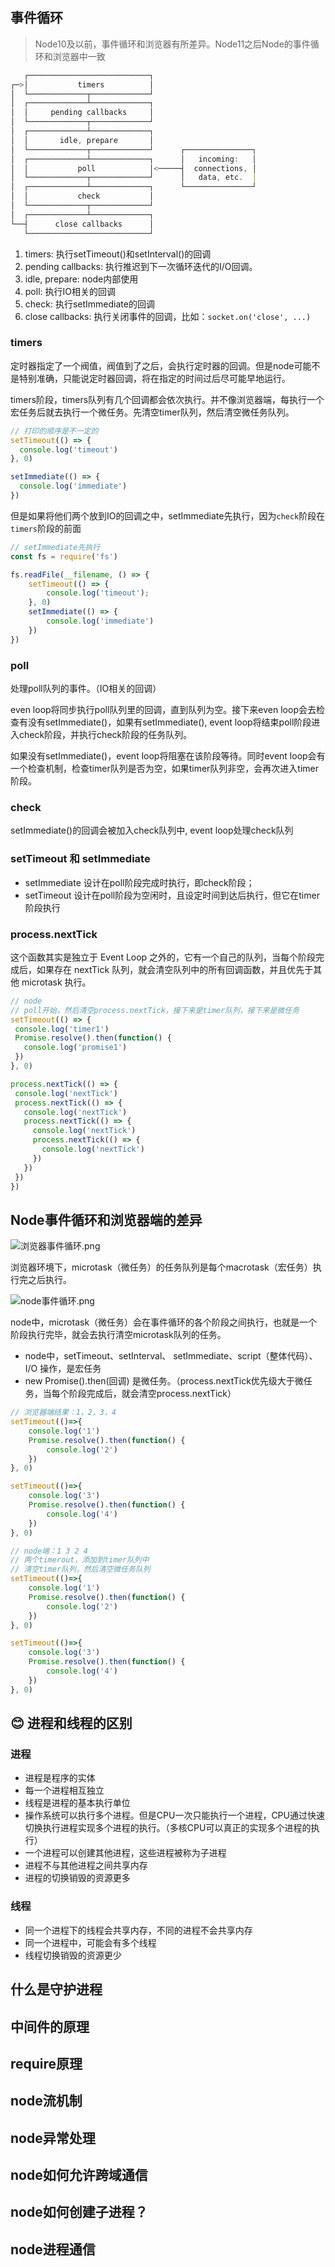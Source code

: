 ## 事件循环

> Node10及以前，事件循环和浏览器有所差异。Node11之后Node的事件循环和浏览器中一致

```js
   ┌───────────────────────────┐
┌─>│           timers          │
│  └─────────────┬─────────────┘
│  ┌─────────────┴─────────────┐
│  │     pending callbacks     │
│  └─────────────┬─────────────┘
│  ┌─────────────┴─────────────┐
│  │       idle, prepare       │
│  └─────────────┬─────────────┘      ┌───────────────┐
│  ┌─────────────┴─────────────┐      │   incoming:   │
│  │           poll            │<─────┤  connections, │
│  └─────────────┬─────────────┘      │   data, etc.  │
│  ┌─────────────┴─────────────┐      └───────────────┘
│  │           check           │
│  └─────────────┬─────────────┘
│  ┌─────────────┴─────────────┐
└──┤      close callbacks      │
   └───────────────────────────┘
```

1. timers: 执行setTimeout()和setInterval()的回调
2. pending callbacks: 执行推迟到下一次循环迭代的I/O回调。
3. idle, prepare: node内部使用
4. poll: 执行IO相关的回调
5. check: 执行setImmediate的回调
6. close callbacks: 执行关闭事件的回调，比如：`socket.on('close', ...)`

### timers

定时器指定了一个阀值，阀值到了之后，会执行定时器的回调。但是node可能不是特别准确，只能说定时器回调，将在指定的时间过后尽可能早地运行。

timers阶段，timers队列有几个回调都会依次执行。并不像浏览器端，每执行一个宏任务后就去执行一个微任务。先清空timer队列，然后清空微任务队列。

```js
// 打印的顺序是不一定的
setTimeout(() => {
  console.log('timeout')
}, 0)

setImmediate(() => {
  console.log('immediate')
})
```

但是如果将他们两个放到IO的回调之中，setImmediate先执行，因为`check`阶段在`timers`阶段的前面

```js
// setImmediate先执行
const fs = require('fs')

fs.readFile(__filename, () => {
    setTimeout(() => {
        console.log('timeout');
    }, 0)
    setImmediate(() => {
        console.log('immediate')
    })
})
```
### poll

处理poll队列的事件。（IO相关的回调）

even loop将同步执行poll队列里的回调，直到队列为空。接下来even loop会去检查有没有setImmediate()，如果有setImmediate(), event loop将结束poll阶段进入check阶段，并执行check阶段的任务队列。

如果没有setImmediate()，event loop将阻塞在该阶段等待。同时event loop会有一个检查机制，检查timer队列是否为空，如果timer队列非空，会再次进入timer阶段。

### check

setImmediate()的回调会被加入check队列中, event loop处理check队列

### setTimeout 和 setImmediate

- setImmediate 设计在poll阶段完成时执行，即check阶段；
- setTimeout 设计在poll阶段为空闲时，且设定时间到达后执行，但它在timer阶段执行

### process.nextTick

这个函数其实是独立于 Event Loop 之外的，它有一个自己的队列，当每个阶段完成后，如果存在 nextTick 队列，就会清空队列中的所有回调函数，并且优先于其他 microtask 执行。

```js
// node
// poll开始，然后清空process.nextTick，接下来是timer队列，接下来是微任务
setTimeout(() => {
 console.log('timer1')
 Promise.resolve().then(function() {
   console.log('promise1')
 })
}, 0)

process.nextTick(() => {
 console.log('nextTick')
 process.nextTick(() => {
   console.log('nextTick')
   process.nextTick(() => {
     console.log('nextTick')
     process.nextTick(() => {
       console.log('nextTick')
     })
   })
 })
})
```
## Node事件循环和浏览器端的差异

![浏览器事件循环.png](https://i.loli.net/2021/08/04/BPMuCn3FLcGmrX2.png)

浏览器环境下，microtask（微任务）的任务队列是每个macrotask（宏任务）执行完之后执行。

![node事件循环.png](https://i.loli.net/2021/08/04/XcJ1y25BW6kMTRY.png)

node中，microtask（微任务）会在事件循环的各个阶段之间执行，也就是一个阶段执行完毕，就会去执行清空microtask队列的任务。

- node中，setTimeout、setInterval、 setImmediate、script（整体代码）、 I/O 操作，是宏任务
- new Promise().then(回调) 是微任务。（process.nextTick优先级大于微任务，当每个阶段完成后，就会清空process.nextTick）

```js
// 浏览器端结果：1，2，3，4
setTimeout(()=>{
    console.log('1')
    Promise.resolve().then(function() {
        console.log('2')
    })
}, 0)

setTimeout(()=>{
    console.log('3')
    Promise.resolve().then(function() {
        console.log('4')
    })
}, 0)

// node端：1 3 2 4
// 两个timerout，添加到timer队列中
// 清空timer队列，然后清空微任务队列
setTimeout(()=>{
    console.log('1')
    Promise.resolve().then(function() {
        console.log('2')
    })
}, 0)

setTimeout(()=>{
    console.log('3')
    Promise.resolve().then(function() {
        console.log('4')
    })
}, 0)
```



## 😊 进程和线程的区别

### 进程

- 进程是程序的实体
- 每一个进程相互独立
- 线程是进程的基本执行单位
- 操作系统可以执行多个进程。但是CPU一次只能执行一个进程，CPU通过快速切换执行进程实现多个进程的执行。（多核CPU可以真正的实现多个进程的执行）
- 一个进程可以创建其他进程，这些进程被称为子进程
- 进程不与其他进程之间共享内存
- 进程的切换销毁的资源更多

### 线程

- 同一个进程下的线程会共享内存，不同的进程不会共享内存
- 同一个进程中，可能会有多个线程
- 线程切换销毁的资源更少

## 什么是守护进程

## 中间件的原理

## require原理

## node流机制

## node异常处理


## node如何允许跨域通信

## node如何创建子进程？
## node进程通信
